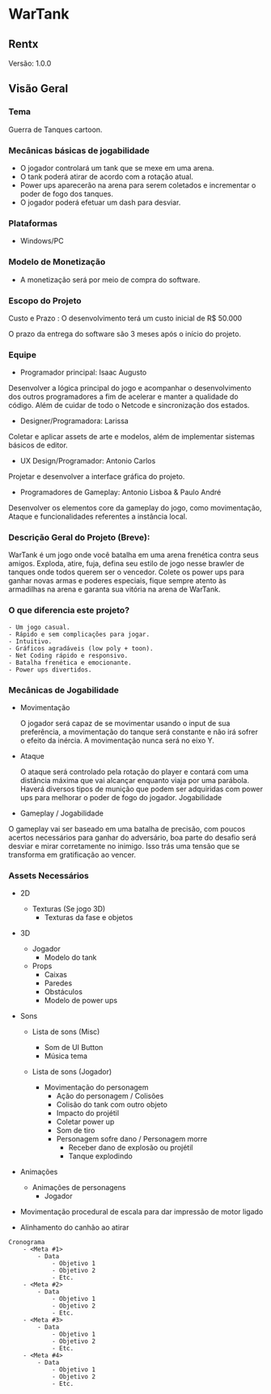 # WarTank





## Rentx




Versão: 1.0.0

## Visão Geral

### Tema
Guerra de Tanques cartoon.

### Mecânicas básicas de jogabilidade
* O jogador controlará um tank que se mexe em uma arena.
* O tank poderá atirar de acordo com a rotação atual.
* Power ups aparecerão na arena para serem coletados e incrementar o poder de fogo dos tanques.
* O jogador poderá efetuar um dash para desviar.

### Plataformas
- Windows/PC

### Modelo de Monetização
- A monetização será por meio de compra do software.
	
### Escopo do Projeto 

Custo e Prazo :	O desenvolvimento terá um custo inicial de R$ 50.000

O prazo da entrega do software são 3 meses após o início do projeto.

### Equipe

* Programador principal: Isaac Augusto

Desenvolver a lógica principal do jogo e acompanhar o desenvolvimento dos outros programadores a fim de acelerar e manter a qualidade do código. Além de cuidar de todo o Netcode e sincronização dos estados.

* Designer/Programadora: Larissa

Coletar e aplicar assets de arte e modelos, além de implementar sistemas básicos de editor.

* UX Design/Programador: Antonio Carlos

Projetar e desenvolver a interface gráfica do projeto.

* Programadores de Gameplay: Antonio Lisboa & Paulo André

Desenvolver os elementos core da gameplay do jogo, como movimentação, Ataque e funcionalidades referentes a instância local.


### Descrição Geral do Projeto (Breve):

WarTank é um jogo onde você batalha em uma arena frenética contra seus amigos. Exploda, atire, fuja, defina seu estilo de jogo nesse brawler de tanques onde todos querem ser o vencedor.
Colete os power ups para ganhar novas armas e poderes especiais, fique sempre atento às armadilhas na arena e garanta sua vitória na arena de WarTank.

### O que diferencia este projeto?
	- Um jogo casual.
	- Rápido e sem complicações para jogar.
	- Intuitivo.
	- Gráficos agradáveis (low poly + toon).
	- Net Coding rápido e responsivo.
	- Batalha frenética e emocionante.
	- Power ups divertidos.

### Mecânicas de Jogabilidade

* Movimentação

	O jogador será capaz de se movimentar usando o input de sua preferência, a movimentação do tanque será constante e não irá sofrer o efeito da inércia. A movimentação nunca será no eixo Y.

* Ataque

	O ataque será controlado pela rotação do player e contará com uma distância máxima que vai alcançar enquanto viaja por uma parábola. Haverá diversos tipos de munição que podem ser adquiridas com power ups para melhorar o poder de fogo do jogador.
Jogabilidade

* Gameplay / Jogabilidade

O gameplay vai ser baseado em uma batalha de precisão, com poucos acertos necessários para ganhar do adversário, boa parte do desafio será desviar e mirar corretamente no inimigo. Isso trás uma tensão que se transforma em gratificação ao vencer.

### Assets Necessários

- 2D
	- Texturas (Se jogo 3D)
		- Texturas da fase e objetos
- 3D
	- Jogador
		- Modelo do tank
	- Props
		- Caixas
		- Paredes
		- Obstáculos
		- Modelo de power ups
- Sons
	- Lista de sons (Misc)
		- Som de UI Button
		- Música tema

  - Lista de sons (Jogador)
    * Movimentação do personagem
		* Ação do personagem / Colisões
		* Colisão do tank com outro objeto
		* Impacto do projétil
		* Coletar power up
		* Som de tiro
		- Personagem sofre dano / Personagem morre
		  * Receber dano de explosão ou projétil
		  * Tanque explodindo
	
- Animações
	- Animações de personagens
		- Jogador
- Movimentação procedural de escala para dar impressão de motor ligado
- Alinhamento do canhão ao atirar

```
Cronograma
	- <Meta #1>
		- Data
			- Objetivo 1
			- Objetivo 2
			- Etc.
	- <Meta #2>
		- Data
			- Objetivo 1
			- Objetivo 2
			- Etc.
	- <Meta #3>
		- Data
			- Objetivo 1
			- Objetivo 2
			- Etc.
	- <Meta #4>
		- Data
			- Objetivo 1
			- Objetivo 2
			- Etc.
```

